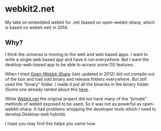 # webkit2.net

My take on embedded webkit for .net (based on open-webkit-sharp, which is based on webkit.net) in 2014.

## Why?

I think the universe is moving to the web and web based apps. I want to write a single web based app and have it run everywhere. But I want the desktop-web-based app to be able to access some OS features.

When I tried [Open-Webkit-Sharp](https://code.google.com/p/open-webkit-sharp/) (last updated in 2012) did not compile out of the box and had odd binary and release folders everywhere. But still used the “binary” folder. I made it put all the binaries in the binary folder. (Some one already ranted about this [here]( http://marcclifton.wordpress.com/2013/02/05/a-build-of-open-webkit-sharp-that-actually-compiles-and-runs/).

While [Webkit.net](https://github.com/webkitdotnet/webkitdotnet) the original project did not have many of the “private” methods of webkit exposed to be used. So it was not as powerful as open-webkit-sharp. It had problems shopping the developer tools which I need to develop Desktop-web hybrids.


I hope you may find this helps you some how.
